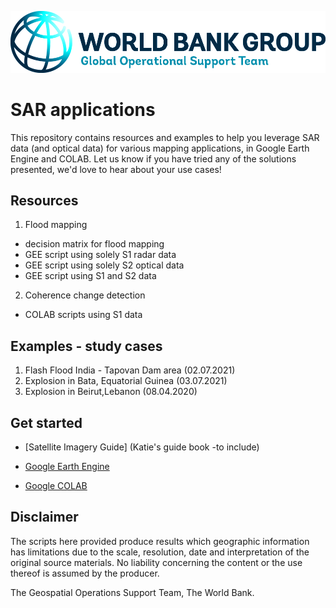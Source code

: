 <p><center> <img src="images/GOST_Logo_2021.png" width="700"/> </p></center>

# SAR applications

This repository contains resources and examples to help you leverage SAR data (and optical data) for various mapping applications, in Google Earth Engine and COLAB. 
Let us know if you have tried any of the solutions presented, we'd love to hear about your use cases!

## Resources

1. Flood mapping
 - decision matrix for flood mapping
 - GEE script using solely S1 radar data
 - GEE script using solely S2 optical data
 - GEE script using S1 and S2 data
 
2. Coherence change detection
 - COLAB scripts using S1 data

## Examples - study cases

1. Flash Flood India - Tapovan Dam area (02.07.2021)
2. Explosion in Bata, Equatorial Guinea (03.07.2021)
3. Explosion in Beirut,Lebanon (08.04.2020)

## Get started

- [Satellite Imagery Guide] (Katie's guide book -to include)
   >

- [Google Earth Engine](https://earthengine.google.com)
    >

- [Google COLAB](https://colab.research.google.com/notebooks/intro.ipynb)
    > 

## Disclaimer
The scripts here provided produce results which geographic information has limitations due to the scale, resolution, date and interpretation of the original source materials. No liability concerning the content or the use thereof is assumed by the producer.

The Geospatial Operations Support Team, The World Bank.
